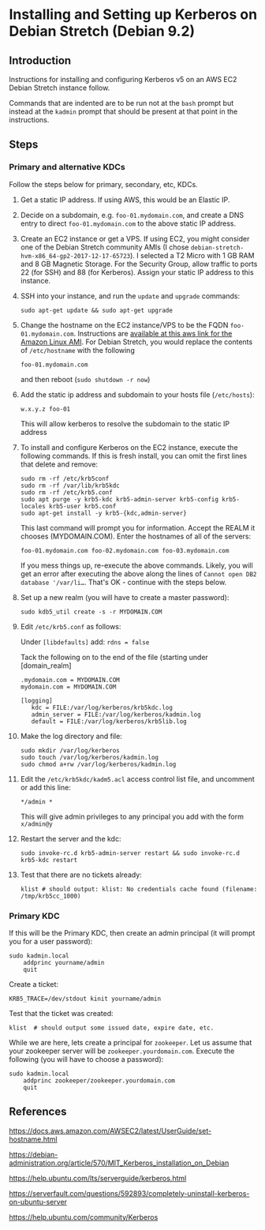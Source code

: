 # Installing and Setting up Kerberos on Debian Stretch (Debian 9.2)

## Introduction

Instructions for installing and configuring Kerberos v5 on an AWS EC2 Debian Stretch instance follow.

Commands that are indented are to be run not at the `bash` prompt but instead at the `kadmin` prompt that should be present at that point in the instructions.

## Steps

### Primary and alternative KDCs

Follow the steps below for primary, secondary, etc, KDCs.

1. Get a static IP address. If using AWS, this would be an Elastic IP.

2. Decide on a subdomain, e.g. `foo-01.mydomain.com`, and create a DNS entry to direct `foo-01.mydomain.com` to the above static IP address.

3. Create an EC2 instance or get a VPS. If using EC2, you might consider one of the Debian Stretch community AMIs (I chose `debian-stretch-hvm-x86_64-gp2-2017-12-17-65723`). I selected a T2 Micro with 1 GB RAM and 8 GB Magnetic Storage. For the Security Group, allow traffic to ports 22 (for SSH) and 88 (for Kerberos). Assign your static IP address to this instance.

4. SSH into your instance, and run the `update` and `upgrade` commands:

    `sudo apt-get update && sudo apt-get upgrade`

5. Change the hostname on the EC2 instance/VPS to be the FQDN `foo-01.mydomain.com`. Instructions are [available at this aws link for the Amazon Linux AMI](https://docs.aws.amazon.com/AWSEC2/latest/UserGuide/set-hostname.html). For Debian Stretch, you would replace the contents of `/etc/hostname` with the following

    `foo-01.mydomain.com`

    and then reboot (`sudo shutdown -r now`)

6. Add the static ip address and subdomain to your hosts file (`/etc/hosts`):

    `w.x.y.z foo-01`

    This will allow kerberos to resolve the subdomain to the static IP address


7. To install and configure Kerberos on the EC2 instance, execute the following commands. If this is fresh install, you can omit the first lines that delete and remove:

    ```
    sudo rm -rf /etc/krb5conf
    sudo rm -rf /var/lib/krb5kdc
    sudo rm -rf /etc/krb5.conf
    sudo apt purge -y krb5-kdc krb5-admin-server krb5-config krb5-locales krb5-user krb5.conf
    sudo apt-get install -y krb5-{kdc,admin-server}
    ```

    This last command will prompt you for information. Accept the REALM it chooses (MYDOMAIN.COM). Enter the hostnames of all of the servers:

    `foo-01.mydomain.com foo-02.mydomain.com foo-03.mydomain.com`

    If you mess things up, re-execute the above commands. Likely, you will get an error after executing the above along the lines of `Cannot open DB2 database '/var/li…`. That's OK - continue with the steps below.

8. Set up a new realm (you will have to create a master password):

   `sudo kdb5_util create -s -r MYDOMAIN.COM`


9. Edit `/etc/krb5.conf` as follows:

    Under `[libdefaults]` add: `rdns = false`

    Tack the following on to the end of the file (starting under [domain_realm]

    ```      
    .mydomain.com = MYDOMAIN.COM
    mydomain.com = MYDOMAIN.COM

    [logging]
       kdc = FILE:/var/log/kerberos/krb5kdc.log
       admin_server = FILE:/var/log/kerberos/kadmin.log
       default = FILE:/var/log/kerberos/krb5lib.log
    ```

10. Make the log directory and file:

    ```
    sudo mkdir /var/log/kerberos
    sudo touch /var/log/kerberos/kadmin.log
    sudo chmod a+rw /var/log/kerberos/kadmin.log
    ```

11. Edit the `/etc/krb5kdc/kadm5.acl` access control list file, and uncomment or add this line:

    `*/admin *`

    This will give admin privileges to any principal you add with the form `x/admin@y`


12. Restart the server and the kdc:

    `sudo invoke-rc.d krb5-admin-server restart && sudo invoke-rc.d krb5-kdc restart`



13. Test that there are no tickets already:

    `klist # should output: klist: No credentials cache found (filename: /tmp/krb5cc_1000)`

### Primary KDC

If this will be the Primary KDC, then create an admin principal (it will prompt you for a user password):

```
sudo kadmin.local
	addprinc yourname/admin
	quit
```

Create a ticket:

```
KRB5_TRACE=/dev/stdout kinit yourname/admin
```

Test that the ticket was created:

```
klist  # should output some issued date, expire date, etc.   
```

While we are here, lets create a principal for `zookeeper`. Let us assume that your zookeeper server will be `zookeeper.yourdomain.com`. Execute the following (you will have to choose a password):

```
sudo kadmin.local
	addprinc zookeeper/zookeeper.yourdomain.com
	quit
```


## References

https://docs.aws.amazon.com/AWSEC2/latest/UserGuide/set-hostname.html

https://debian-administration.org/article/570/MIT_Kerberos_installation_on_Debian

https://help.ubuntu.com/lts/serverguide/kerberos.html

https://serverfault.com/questions/592893/completely-uninstall-kerberos-on-ubuntu-server

https://help.ubuntu.com/community/Kerberos
